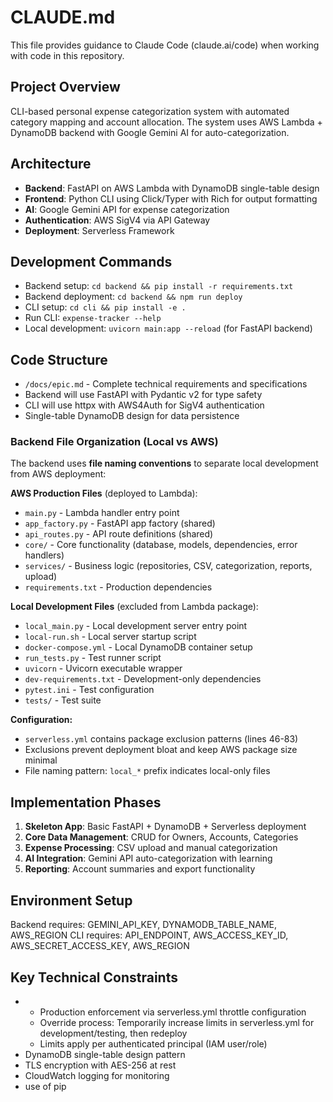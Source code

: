 # CLAUDE.md

This file provides guidance to Claude Code (claude.ai/code) when working with code in this repository.

## Project Overview
CLI-based personal expense categorization system with automated category mapping and account allocation. The system uses AWS Lambda + DynamoDB backend with Google Gemini AI for auto-categorization.

## Architecture
- **Backend**: FastAPI on AWS Lambda with DynamoDB single-table design
- **Frontend**: Python CLI using Click/Typer with Rich for output formatting
- **AI**: Google Gemini API for expense categorization
- **Authentication**: AWS SigV4 via API Gateway
- **Deployment**: Serverless Framework

## Development Commands
- Backend setup: `cd backend && pip install -r requirements.txt`
- Backend deployment: `cd backend && npm run deploy`
- CLI setup: `cd cli && pip install -e .`
- Run CLI: `expense-tracker --help`
- Local development: `uvicorn main:app --reload` (for FastAPI backend)

## Code Structure
- `/docs/epic.md` - Complete technical requirements and specifications
- Backend will use FastAPI with Pydantic v2 for type safety
- CLI will use httpx with AWS4Auth for SigV4 authentication
- Single-table DynamoDB design for data persistence

### Backend File Organization (Local vs AWS)

The backend uses **file naming conventions** to separate local development from AWS deployment:

**AWS Production Files** (deployed to Lambda):
- `main.py` - Lambda handler entry point
- `app_factory.py` - FastAPI app factory (shared)
- `api_routes.py` - API route definitions (shared)
- `core/` - Core functionality (database, models, dependencies, error handlers)
- `services/` - Business logic (repositories, CSV, categorization, reports, upload)
- `requirements.txt` - Production dependencies

**Local Development Files** (excluded from Lambda package):
- `local_main.py` - Local development server entry point
- `local-run.sh` - Local server startup script
- `docker-compose.yml` - Local DynamoDB container setup
- `run_tests.py` - Test runner script
- `uvicorn` - Uvicorn executable wrapper
- `dev-requirements.txt` - Development-only dependencies
- `pytest.ini` - Test configuration
- `tests/` - Test suite

**Configuration:**
- `serverless.yml` contains package exclusion patterns (lines 46-83)
- Exclusions prevent deployment bloat and keep AWS package size minimal
- File naming pattern: `local_*` prefix indicates local-only files

## Implementation Phases
1. **Skeleton App**: Basic FastAPI + DynamoDB + Serverless deployment
2. **Core Data Management**: CRUD for Owners, Accounts, Categories
3. **Expense Processing**: CSV upload and manual categorization
4. **AI Integration**: Gemini API auto-categorization with learning
5. **Reporting**: Account summaries and export functionality

## Environment Setup
Backend requires: GEMINI_API_KEY, DYNAMODB_TABLE_NAME, AWS_REGION
CLI requires: API_ENDPOINT, AWS_ACCESS_KEY_ID, AWS_SECRET_ACCESS_KEY, AWS_REGION

## Key Technical Constraints
- 
  - Production enforcement via serverless.yml throttle configuration
  - Override process: Temporarily increase limits in serverless.yml for development/testing, then redeploy
  - Limits apply per authenticated principal (IAM user/role)
- DynamoDB single-table design pattern
- TLS encryption with AES-256 at rest
- CloudWatch logging for monitoring
- use of pip